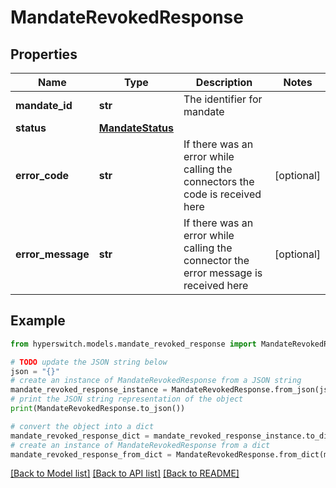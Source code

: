 # MandateRevokedResponse


## Properties

Name | Type | Description | Notes
------------ | ------------- | ------------- | -------------
**mandate_id** | **str** | The identifier for mandate | 
**status** | [**MandateStatus**](MandateStatus.md) |  | 
**error_code** | **str** | If there was an error while calling the connectors the code is received here | [optional] 
**error_message** | **str** | If there was an error while calling the connector the error message is received here | [optional] 

## Example

```python
from hyperswitch.models.mandate_revoked_response import MandateRevokedResponse

# TODO update the JSON string below
json = "{}"
# create an instance of MandateRevokedResponse from a JSON string
mandate_revoked_response_instance = MandateRevokedResponse.from_json(json)
# print the JSON string representation of the object
print(MandateRevokedResponse.to_json())

# convert the object into a dict
mandate_revoked_response_dict = mandate_revoked_response_instance.to_dict()
# create an instance of MandateRevokedResponse from a dict
mandate_revoked_response_from_dict = MandateRevokedResponse.from_dict(mandate_revoked_response_dict)
```
[[Back to Model list]](../README.md#documentation-for-models) [[Back to API list]](../README.md#documentation-for-api-endpoints) [[Back to README]](../README.md)



